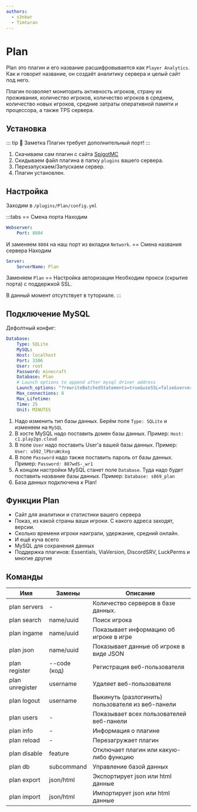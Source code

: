 ```yaml
---
authors: 
  - s3nkwr
  - Timtaran
---
```


# Plan

Plan это плагин и его название расшифровывается как `Player Analytics`.
Как и говорит название, он создаёт аналитику сервера и целый сайт под него.

Плагин позволяет мониторить активность игроков, страну их проживания, количество игроков, количество игроков в среднем, количество новых игроков, средние затраты оперативной памяти и процессора, а также TPS сервера.

## Установка

::: tip :pushpin: Заметка
Плагин требует дополнительный порт!
:::

1. Скачиваем сам плагин с сайта [SpigotMC](https://www.spigotmc.org/resources/32536/)
2. Скидываем файл плагина в папку `plugins` вашего сервера.
3. Перезапускаем/Запускаем сервер.
4. Плагин установлен.

## Настройка

Заходим в `/plugins/Plan/config.yml`

:::tabs
== Смена порта
Находим

```yaml
Webserver:
    Port: 8804
```

И заменяем `8804` на наш порт из вкладки `Network`.
== Смена названия сервера
Находим

```yaml
Server:
    ServerName: Plan
```

Заменяем `Plan`
== Настройка авторизации
Необходим прокси (скрытие порта) с поддержкой SSL.

В данный момент отсутствует в туториале.
:::

## Подключение MySQL

Дефолтный конфиг:

```yaml
Database:
    Type: SQLite
    MySQL:
    Host: localhost
    Port: 3306
    User: root
    Password: minecraft
    Database: Plan
    # Launch options to append after mysql driver address
    Launch_options: "?rewriteBatchedStatements=true&useSSL=false&serverTimezone=UTC"
    Max_connections: 8
    Max_Lifetime:
    Time: 25
    Unit: MINUTES
```

1. Надо изменить тип базы данных. Берём поле `Type: SQLite` и изменяем на `MySQL`
2. В хосте MySQL надо поставить домен базы данных. Пример: `Host: c1.play2go.cloud`
3. В поле `User` надо поставить User'а вашей базы данных. Пример: `User: u592_lPbruWckvg`
4. В поле `Password` надо также поставить пароль от базы данных. Пример: `Password: 887wdS-_wr1`
5. А концом настройки MySQL станет поле `Database`. Туда надо будет поставить название базы данных. Пример: `Database: s869_plan`
6. База данных подключена к Plan!

## Функции Plan

- Сайт для аналитики и статистики вашего сервера
- Показ, из какой страны ваши игроки. С какого адреса заходят, версии.
- Сколько времени игроки наиграли, удержание, средний онлайн.
- И ещё куча всего
- MySQL для сохранения данных
- Поддержка плагинов: Essentials, ViaVersion, DiscordSRV, LuckPerms и многие другие

## Команды

| Имя | Замены | Описание |
| ----------- | ----------- | ----------- |
| plan servers | - | Количество серверов в базе данных. |
| plan search | name/uuid | Поиск игрока |
| plan ingame | name/uuid | Показывает информацию об игроке в игре |
| plan json | name/uuid | Показывает данные об игроке в виде JSON |
| plan register | --code (код) | Регистрация веб-пользователя |
| plan unregister | username | Удаляет веб-пользователя |  
| plan logout | username | Выкинуть (разлогинить) пользователя из веб-панели |
| plan users | - | Показывает всех пользователей веб-панели |
| plan info | - | Информация о плагине |
| plan reload | - | Перезагружает плагин |
| plan disable | feature | Отключает плагин или какую-либо функцию |  
| plan db | subcommand | Управление базой данных |
| plan export | json/html | Экспортирует json или html данные |
| plan import | json/html | Импортирует json или html данные |
